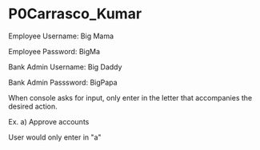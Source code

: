 # P0Carrasco_Kumar

Employee Username: Big Mama

Employee Password: BigMa

Bank Admin Username: Big Daddy

Bank Admin Passsword: BigPapa

When console asks for input, only enter in the letter that accompanies the desired action.

Ex. a) Approve accounts

User would only enter in "a"
